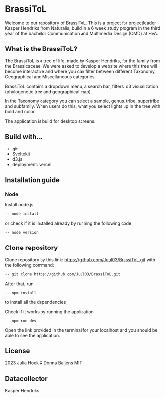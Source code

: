 # BrassiToL

Welcome to our repository of BrassiToL. This is a project for projectleader Kasper Hendriks from Naturalis, build in a 6 week study program in the third year of the bachelor Communication and Multimedia Design (CMD) at HvA.

## What is the BrassiToL?
The BrassiToL is a tree of life, made by Kasper Hendriks, for the family from the Brassicaceae. We were asked to develop a website where this tree will become interactive and where you can filter between different Taxonomy, Geographical and Miscellaneous categories.

BrassiToL contains a dropdown menu, a search bar, filters, d3 visualization (phylogenetic tree and geographical map). 

In the Taxonomy category you can select a sample, genus, tribe, supertribe and subfamily. When users do this, what you select lights up in the tree with bold and color. 

The application is build for desktop screens. 

## Build with...
* git
* Sveltekit
* d3.js
* deployment: vercel

## Installation guide
### Node
Install node.js
```bash
-- node install
```
or check if it is installed already by running the following code
```bash
-- node version
```

## Clone repository
Clone repository by this link: https://github.com/Juul03/BrassiToL.git with the following command:

```bash
-- git clone https://github.com/Juul03/BrassiToL.git
```

After that, run

```bash
-- npm install
```
to install all the dependencies

Check if it works by running the application

```bash
-- npm run dev
```
Open the link provided in the terminal for your localhost and you should be able to see the application.

## License
2023 Julia Hoek & Donna Baijens MIT

## Datacollector
Kasper Hendriks
